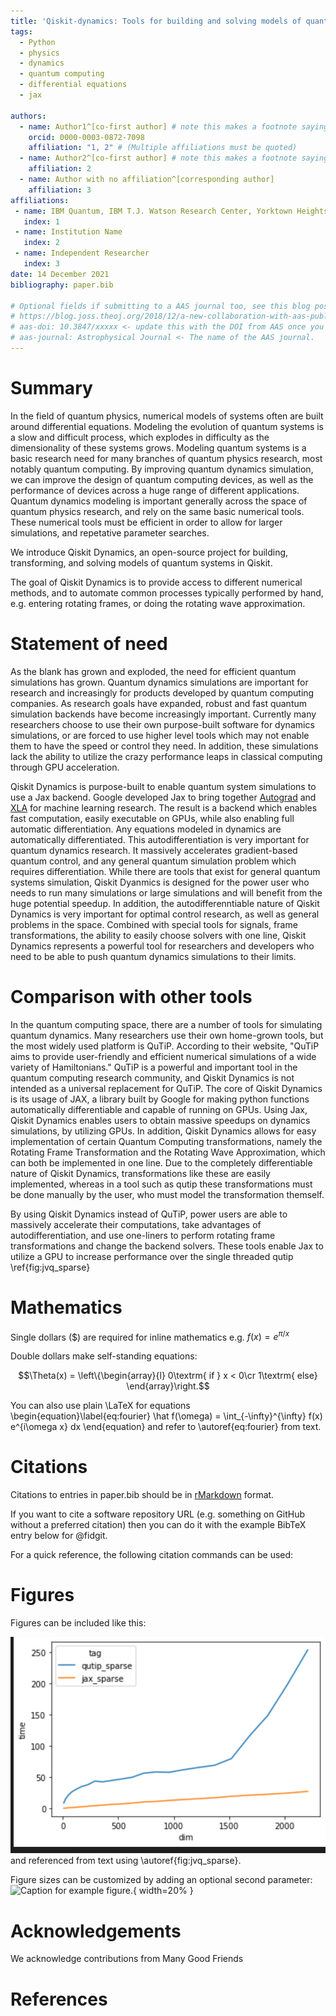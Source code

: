 ```yaml
---
title: 'Qiskit-dynamics: Tools for building and solving models of quantum systems in Qiskit'
tags:
  - Python
  - physics
  - dynamics
  - quantum computing
  - differential equations
  - jax

authors:
  - name: Author1^[co-first author] # note this makes a footnote saying 'co-first author'
    orcid: 0000-0003-0872-7098
    affiliation: "1, 2" # (Multiple affiliations must be quoted)
  - name: Author2^[co-first author] # note this makes a footnote saying 'co-first author'
    affiliation: 2
  - name: Author with no affiliation^[corresponding author]
    affiliation: 3
affiliations:
 - name: IBM Quantum, IBM T.J. Watson Research Center, Yorktown Heights, USA
   index: 1
 - name: Institution Name
   index: 2
 - name: Independent Researcher
   index: 3
date: 14 December 2021
bibliography: paper.bib

# Optional fields if submitting to a AAS journal too, see this blog post:
# https://blog.joss.theoj.org/2018/12/a-new-collaboration-with-aas-publishing
# aas-doi: 10.3847/xxxxx <- update this with the DOI from AAS once you know it.
# aas-journal: Astrophysical Journal <- The name of the AAS journal.
---
```


# Summary

<!-- The forces on stars, galaxies, and dark matter under external gravitational
fields lead to the dynamical evolution of structures in the universe. The orbits
of these bodies are therefore key to understanding the formation, history, and
future state of galaxies. The field of "galactic dynamics," which aims to model
the gravitating components of galaxies to study their structure and evolution,
is now well-established, commonly taught, and frequently used in astronomy.
Aside from toy problems and demonstrations, the majority of problems require
efficient numerical tools, many of which require the same base code (e.g., for
performing numerical orbit integration). -->

In the field of quantum physics, numerical models of systems often are built around differential equations. Modeling the evolution of quantum systems is a slow and difficult process, which explodes in difficulty as the dimensionality of these systems grows. Modeling quantum systems is a basic research need for many branches of quantum physics research, most notably quantum computing. By improving quantum dynamics simulation, we can improve the design of quantum computing devices, as well as the performance of devices across a huge range of different applications. Quantum dynamics modeling is important generally across the space of quantum physics research, and rely on the same basic numerical tools. These numerical tools must be efficient in order to allow for larger simulations, and repetative parameter searches.

We introduce Qiskit Dynamics, an open-source project for building, transforming, and solving models of quantum systems in Qiskit.

The goal of Qiskit Dynamics is to provide access to different numerical methods, and to automate common processes typically performed by hand, e.g. entering rotating frames, or doing the rotating wave approximation.


# Statement of need

<!-- `Gala` is an Astropy-affiliated Python package for galactic dynamics. Python
enables wrapping low-level languages (e.g., C) for speed without losing
flexibility or ease-of-use in the user-interface. The API for `Gala` was
designed to provide a class-based and user-friendly interface to fast (C or
Cython-optimized) implementations of common operations such as gravitational
potential and force evaluation, orbit integration, dynamical transformations,
and chaos indicators for nonlinear dynamics. `Gala` also relies heavily on and
interfaces well with the implementations of physical units and astronomical
coordinate systems in the `Astropy` package [@astropy] (`astropy.units` and
`astropy.coordinates`). -->


As the blank has grown and exploded, the need for efficient quantum simulations has grown. Quantum dynamics simulations are important for research and increasingly for products developed by quantum computing companies. As  research goals have expanded, robust and fast quantum simulation backends have become increasingly important. Currently many researchers choose to use their own purpose-built software for dynamics simulations, or are forced to use higher level tools which may not enable them to have the speed or control they need. In addition, these simulations lack the ability to utilize the crazy performance leaps in classical computing through GPU acceleration.   

Qiskit Dynamics is purpose-built to enable quantum system simulations to use a Jax backend. Google developed Jax to bring together [Autograd](https://github.com/hips/autograd) and [XLA](https://www.tensorflow.org/xla) for machine learning research. The result is a backend which enables fast computation, easily executable on GPUs, while also enabling full automatic differentiation. Any equations modeled in dynamics are automatically differentiated. This autodifferentiation is very important for quantum dynamics research. It massively accelerates gradient-based quantum control, and any general quantum simulation problem which requires differentiation. While there are tools that exist for general quantum systems simulation, Qiskit Dyanmics is designed for the power user who needs to run many simulations or large simulations and will benefit from the huge potential speedup. In addition, the autodifferenntiable nature of Qiskit Dynamics is very important for optimal control research, as well as general problems in the space. Combined with special tools for signals, frame transformations, the ability to easily choose solvers with one line, Qiskit Dynamics represents a powerful tool for researchers and developers who need to be able to push quantum dynamics simulations to their limits.




<!-- `Gala` was designed to be used by both astronomical researchers and by
students in courses on gravitational dynamics or astronomy. It has already been
used in a number of scientific publications [@Pearson:2017] and has also been
used in graduate courses on Galactic dynamics to, e.g., provide interactive
visualizations of textbook material [@Binney:2008]. The combination of speed,
design, and support for Astropy functionality in `Gala` will enable exciting
scientific explorations of forthcoming data releases from the *Gaia* mission -->
<!-- [@gaia] by students and experts alike. -->
# Comparison with other tools

In the quantum computing space, there are a number of tools for simulating quantum dynamics. Many researchers use their own home-grown tools, but the most widely used platform is QuTiP. According to their website, "QuTiP aims to provide user-friendly and efficient numerical simulations of a wide variety of Hamiltonians." QuTiP is a powerful and important tool in the quantum computing research community, and Qiskit Dynamics is not intended as a universal replacement for QuTiP. The core of Qiskit Dynamics is its usage of JAX, a library built by Google for making python functions automatically differentiable and capable of running on GPUs. Using Jax, Qiskit Dynamics enables users to obtain massive speedups on dynamics simulations, by utilizing GPUs. In addition, Qiskit Dynamics allows for easy implementation of certain Quantum Computing transformations, namely the Rotating Frame Transformation and the Rotating Wave Approximation, which can both be implemented in one line. Due to the completely differentiable nature of Qiskit Dynamics, transformations like these are easily implemented, whereas in a tool such as qutip these transformations must be done manually by the user, who must model the transformation themself.

By using Qiskit Dynamics instead of QuTiP, power users are able to massively accelerate their computations, take advantages of autodifferentiation, and use one-liners to perform rotating frame transformations and change the backend solvers. These tools enable Jax to utilize a GPU to increase performance over the single threaded qutip \ref{fig:jvq_sparse}

# Mathematics

Single dollars ($) are required for inline mathematics e.g. $f(x) = e^{\pi/x}$

Double dollars make self-standing equations:

$$\Theta(x) = \left\{\begin{array}{l}
0\textrm{ if } x < 0\cr
1\textrm{ else}
\end{array}\right.$$

You can also use plain \LaTeX for equations
\begin{equation}\label{eq:fourier}
\hat f(\omega) = \int_{-\infty}^{\infty} f(x) e^{i\omega x} dx
\end{equation}
and refer to \autoref{eq:fourier} from text.

# Citations

Citations to entries in paper.bib should be in
[rMarkdown](http://rmarkdown.rstudio.com/authoring_bibliographies_and_citations.html)
format.

If you want to cite a software repository URL (e.g. something on GitHub without a preferred
citation) then you can do it with the example BibTeX entry below for @fidgit.

For a quick reference, the following citation commands can be used:
<!-- - `@author:2001`  ->  "Author et al. (2001)"
- `[@author:2001]` -> "(Author et al., 2001)"
- `[@author1:2001; @author2:2001]` -> "(Author1 et al., 2001; Author2 et al., 2002)" -->

# Figures

Figures can be included like this:


<!-- ![Caption for example figure.\label{fig:example}](figure.png) -->
![Dynamics vs Qutip sparse computation.\label{fig:jvq_sparse}](figures/jax_v_qutip_sparse.png)
and referenced from text using \autoref{fig:jvq_sparse}.

Figure sizes can be customized by adding an optional second parameter:
![Caption for example figure.](figure.png){ width=20% }

# Acknowledgements

We acknowledge contributions from Many Good Friends

# References